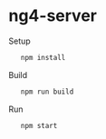 # ng4-server

Setup
```bash
   npm install
 ```

Build
```bash
   npm run build
```

Run
```bash
   npm start
 ```
